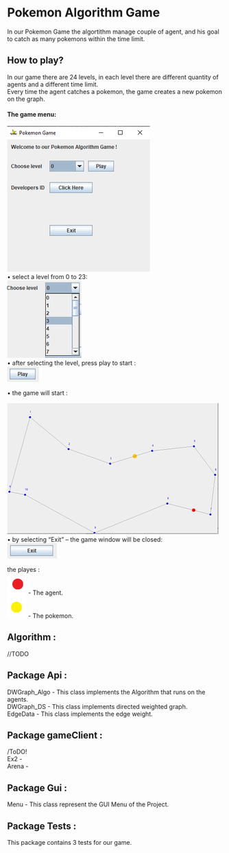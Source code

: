 # Pokemon Algorithm Game
In our Pokemon Game the algortithm manage couple of agent, and his goal to catch as many pokemons within the time limit.

## How to play?
In our game there are 24 levels,
in each level there are different quantity of agents and a different time limit.  
Every time the agent catches a pokemon, the game creates a new pokemon on the graph.  

#### The game menu:   
![picture](images/1.png)    
   • select a level from 0 to 23:   
![picture](images/7.png)   
• after selecting the level, press play to start :  
![picture](images/3.png)  

• the game will start :  

![picture](images/6.png)  
• by selecting “Exit” – the game window will be closed:  
![picture](images/5.png)  
   
 the playes :   
 ![picture](images/red.png) - The agent.  
 ![picture](images/yello.png) - The pokemon.  
   
## Algorithm : 
//TODO

## Package Api : 
DWGraph_Algo -  This class implements the Algorithm that runs on the agents.  
DWGraph_DS - This class implements directed weighted graph.   
EdgeData - This class implements the edge weight.


## Package gameClient :
/ToDO!  
Ex2 -   
Arena -   


## Package Gui :
Menu - This class represent the GUI Menu of the Project.

## Package Tests :
This package contains 3 tests for our game.
